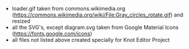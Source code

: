 * loader.gif taken from commons.wikimedia.org (https://commons.wikimedia.org/wiki/File:Gray_circles_rotate.gif) and resized
* all the SVG's, except diagram.svg taken from Google Material Icons (https://fonts.google.com/icons)
* all files not listed above created specially for Knot Editor Project
